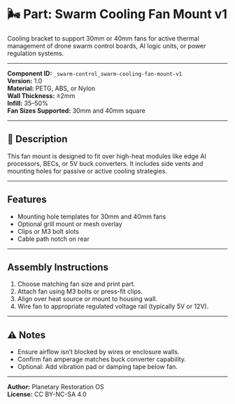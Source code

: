 # 🌬️ Part: Swarm Cooling Fan Mount v1

Cooling bracket to support 30mm or 40mm fans for active thermal management of drone swarm control boards, AI logic units, or power regulation systems.

---

**Component ID:** `_swarm-control_swarm-cooling-fan-mount-v1`  
**Version:** 1.0  
**Material:** PETG, ABS, or Nylon  
**Wall Thickness:** ≥2mm  
**Infill:** 35–50%  
**Fan Sizes Supported:** 30mm and 40mm square

---

## 🔧 Description

This fan mount is designed to fit over high-heat modules like edge AI processors, BECs, or 5V buck converters. It includes side vents and mounting holes for passive or active cooling strategies.

---

## Features

- Mounting hole templates for 30mm and 40mm fans
- Optional grill mount or mesh overlay
- Clips or M3 bolt slots
- Cable path notch on rear

---

## Assembly Instructions

1. Choose matching fan size and print part.
2. Attach fan using M3 bolts or press-fit clips.
3. Align over heat source or mount to housing wall.
4. Wire fan to appropriate regulated voltage rail (typically 5V or 12V).

---

## ⚠️ Notes

- Ensure airflow isn’t blocked by wires or enclosure walls.
- Confirm fan amperage matches buck converter capability.
- Optional: Add vibration pad or damping tape below fan.

---

**Author:** Planetary Restoration OS  
**License:** CC BY-NC-SA 4.0  
